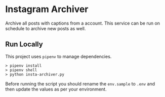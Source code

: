 # Instagram Archiver
Archive all posts with captions from a account. This service can be run on schedule to archive new posts as well.

## Run Locally
This project uses `pipenv` to manage dependencies.
```
> pipenv install
> pipenv shell
> python insta-archiver.py
```

Before running the script you should rename the `env.sample` to `.env` and then update the values as per your environment.